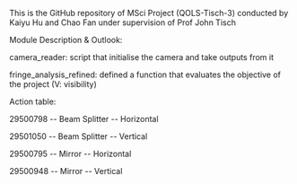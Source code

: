 This is the GitHub repository of MSci Project (QOLS-Tisch-3) conducted by Kaiyu Hu and Chao Fan under supervision of Prof John Tisch

Module Description & Outlook:

camera_reader: script that initialise the camera and take outputs from it

fringe_analysis_refined: defined a function that evaluates the objective of the project (V: visibility)

Action table:

29500798 -- Beam Splitter -- Horizontal

29501050 -- Beam Splitter -- Vertical

29500795 -- Mirror -- Horizontal

29500948 -- Mirror -- Vertical
